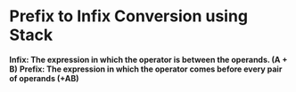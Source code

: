 # Prefix to Infix Conversion using Stack
**Infix: The expression in which the operator is between the operands. (A + B)**
**Prefix: The expression in which the operator comes before every pair of operands (+AB)**
